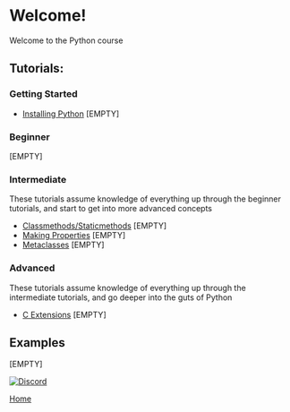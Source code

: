 # Welcome!

Welcome to the Python course

## Tutorials:

### Getting Started

- [Installing Python]() [EMPTY]

### Beginner

[EMPTY]

### Intermediate

These tutorials assume knowledge of everything up through the beginner tutorials, and start to
get into more advanced concepts

- [Classmethods/Staticmethods](tutorials/Python_class_static.md) [EMPTY]
- [Making Properties](tutorials/Python_making_props.md) [EMPTY]
- [Metaclasses](tutorials/Python_metaclasses.md) [EMPTY]

### Advanced

These tutorials assume knowledge of everything up through the intermediate tutorials, and go deeper
into the guts of Python

- [C Extensions](tutorials/Python_c_extensions.md) [EMPTY]

## Examples

[EMPTY]

[![Discord](https://img.shields.io/discord/609993365832073217?color=7289da&label=discord)](https://discord.gg/Sw3npy4)

[Home](https://bvanseg.github.io)